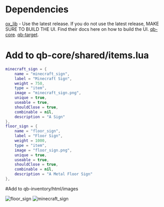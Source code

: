 # Dependencies

[ox_lib](https://github.com/overextended/ox_lib/releases) - Use the latest release. If you do not use the latest release, MAKE SURE TO BUILD THE UI. Find their docs here on how to build the UI.
[qb-core](https://github.com/qbcore-framework/qb-core).
[qb-target](https://github.com/qbcore-framework/qb-target).

# Add to qb-core/shared/items.lua
```lua
minecraft_sign = {
    name = "minecraft_sign",
    label = "Minecraft Sign",
    weight = 750,
    type = "item",
    image = "minecraft_sign.png",
    unique = true,
    useable = true,
    shouldClose = true,
    combinable = nil,
    description = "A Sign"
},
floor_sign = {
    name = "floor_sign",
    label = "Floor Sign",
    weight = 1000,
    type = "item",
    image = "floor_sign.png",
    unique = true,
    useable = true,
    shouldClose = true,
    combinable = nil,
    description = "A Metal Floor Sign"
},
```

#Add to qb-inventory/html/images

![floor_sign](https://github.com/Darr0k/darrk-signs/assets/96451713/d6cadd30-19ee-401b-bfb4-101644c3157d)
![minecraft_sign](https://github.com/Darr0k/darrk-signs/assets/96451713/24b05778-dd39-40b1-855c-00129a650839)
